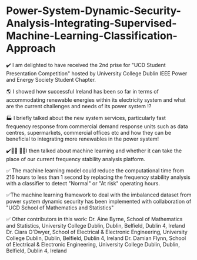 # Power-System-Dynamic-Security-Analysis-Integrating-Supervised-Machine-Learning-Classification-Approach

✔️ I am delighted to have received the 2nd prise for "UCD Student Presentation Competition" hosted by University College Dublin IEEE Power and Energy Society Student Chapter.


🌎 I showed how successful Ireland has been so far in terms of accommodating renewable energies within its electricity system and what are the current challenges and needs of its power system ⁉️   

🏭 I briefly talked about the new system services, particularly fast frequency response from commercial demand response units such as data centres, supermarkets, commercial offices etc and how they can be beneficial to integrating more renewables in the power system! 

✔️👨‍💻 👷🏽I then talked about machine learning and whether it can take the place of our current frequency stability analysis platform.   

✅ The machine learning model could reduce the computational time from 216 hours to less than 1 second by replacing the frequency stability analysis with a classifier to detect "Normal" or "At risk" operating hours.  

✅The machine learning framework to deal with the imbalanced dataset from power system dynamic security has been implemented with collaboration of "UCD School of Mathematics and Statistics"

✅ Other contributors in this work: 
Dr. Áine Byrne, School of Mathematics and Statistics, University College Dublin, Dublin, Belfield, Dublin 4, Ireland
Dr. Ciara O'Dwyer, School of Electrical & Electronic Engineering, University College Dublin, Dublin, Belfield, Dublin 4, Ireland
Dr. Damian Flynn, School of Electrical & Electronic Engineering, University College Dublin, Dublin, Belfield, Dublin 4, Ireland
